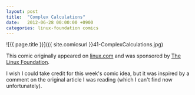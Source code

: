 ```yaml
---
layout: post
title:  "Complex Calculations"
date:   2012-06-28 00:00:00 +0900
categories: linux-foundation comics
---
```


![{{ page.title }}]({{ site.comicsurl }}41-ComplexCalculations.jpg)

This comic originally appeared on [linux.com](https://www.linux.com) and was sponsored by [The Linux Foundation](https://www.linuxfoundation.org/).


I wish I could take credit for this week's comic idea, but it was inspired by a comment on the original article I was reading (which I can't find now unfortunately).
